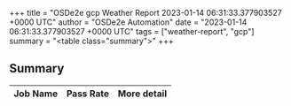 +++
title = "OSDe2e gcp Weather Report 2023-01-14 06:31:33.377903527 +0000 UTC"
author = "OSDe2e Automation"
date = "2023-01-14 06:31:33.377903527 +0000 UTC"
tags = ["weather-report", "gcp"]
summary = "<table class=\"summary\"></table>"
+++
## Summary

| Job Name | Pass Rate | More detail |
|----------|-----------|-------------|




